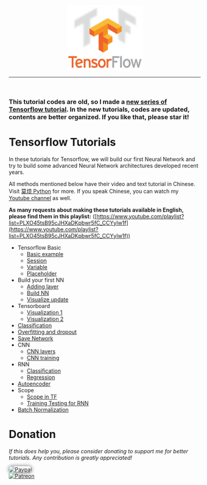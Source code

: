 <p align="center">
    <a href="https://www.tensorflow.org/" target="_blank">
    <img width="40%" src="logo.jpeg" style="max-width:100%;">
    </a>
</p>

---

<br>

### This tutorial codes are old, so I made a [new series of Tensorflow tutorial](https://github.com/MorvanZhou/Tensorflow-Tutorial). In the new tutorials, codes are updated, contents are better organized. If you like that, please star it!

# Tensorflow Tutorials

In these tutorials for Tensorflow, we will build our first Neural Network and try to build some advanced Neural Network architectures developed recent years.

All methods mentioned below have their video and text tutorial in Chinese. Visit [莫烦 Python](https://mofanpy.com/tutorials/) for more.
If you speak Chinese, you can watch my [Youtube channel](https://www.youtube.com/channel/UCdyjiB5H8Pu7aDTNVXTTpcg) as well.

**As many requests about making these tutorials available in English, please find them in this playlist:** ([https://www.youtube.com/playlist?list=PLXO45tsB95cJHXaDKpbwr5fC_CCYylw1f](https://www.youtube.com/playlist?list=PLXO45tsB95cJHXaDKpbwr5fC_CCYylw1f))


* Tensorflow Basic
  * [Basic example](tf5_example2/full_code.py)
  * [Session](tensorflow6_session.py)
  * [Variable](tensorflow7_variable.py)
  * [Placeholder](tensorflow8_feeds.py)
* Build your first NN
  * [Adding layer](tensorflow10_def_add_layer.py)
  * [Build NN](tf11_build_network/full_code.py)
  * [Visualize update](tf12_plot_result/full_code.py)
* Tensorboard
  * [Visualization 1](tf14_tensorboard/full_code.py)
  * [Visualization 2](tf15_tensorboard/full_code.py)
* [Classification](tf16_classification/full_code.py)
* [Overfitting and dropout](tf17_dropout/full_code.py)
* [Save Network](tf19_saver.py)
* CNN
  * [CNN layers](tf18_CNN2/full_code.py)
  * [CNN training](tf18_CNN3/full_code.py)
* RNN
  * [Classification](tf20_RNN2/full_code.py)
  * [Regression](tf20_RNN2.2/full_code.py)
* [Autoencoder](tf21_autoencoder/full_code.py)
* Scope
  * [Scope in TF](tf22_scope/tf22_scope.py)
  * [Training Testing for RNN](tf22_scope/tf22_RNN_scope.py)
* [Batch Normalization](tf23_BN/tf23_BN.py)



# Donation

*If this does help you, please consider donating to support me for better tutorials. Any contribution is greatly appreciated!*

<div >
  <a href="https://www.paypal.com/cgi-bin/webscr?cmd=_donations&amp;business=morvanzhou%40gmail%2ecom&amp;lc=C2&amp;item_name=MorvanPython&amp;currency_code=AUD&amp;bn=PP%2dDonationsBF%3abtn_donateCC_LG%2egif%3aNonHosted">
    <img style="border-radius: 20px;  box-shadow: 0px 0px 10px 1px  #888888;"
         src="https://www.paypalobjects.com/webstatic/en_US/i/btn/png/silver-pill-paypal-44px.png"
         alt="Paypal"
         height="auto" ></a>
</div>

<div>
  <a href="https://www.patreon.com/morvan">
    <img src="https://mofanpy.com/static/img/support/patreon.jpg"
         alt="Patreon"
         height=120></a>
</div>
